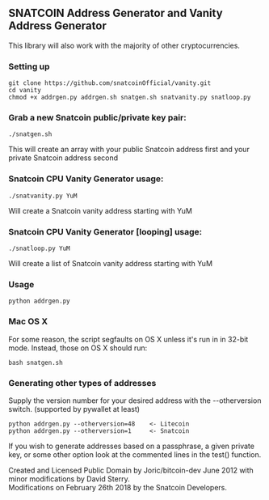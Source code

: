 ## SNATCOIN Address Generator and Vanity Address Generator


This library will also work with the majority of other cryptocurrencies.


### Setting up

    git clone https://github.com/snatcoinOfficial/vanity.git
    cd vanity 
    chmod +x addrgen.py addrgen.sh snatgen.sh snatvanity.py snatloop.py


### Grab a new Snatcoin public/private key pair:

    ./snatgen.sh

  This will create an array with your public Snatcoin address first and your private Snatcoin address second


### Snatcoin CPU Vanity Generator usage:

    ./snatvanity.py YuM

  Will create a Snatcoin vanity address starting with YuM
  
    
### Snatcoin CPU Vanity Generator [looping] usage:

    ./snatloop.py YuM

  Will create a list of Snatcoin vanity address starting with YuM


### Usage 

    python addrgen.py

### Mac OS X

For some reason, the script segfaults on OS X unless it's run in in 32-bit mode. Instead, those on OS X should run:

    bash snatgen.sh

### Generating other types of addresses

Supply the version number for your desired address  with the --otherversion switch. (supported by pywallet at least)

    python addrgen.py --otherversion=48    <- Litecoin
    python addrgen.py --otherversion=1     <- Snatcoin

If you wish to generate addresses based on a passphrase, a given private key, or some other option look at the commented lines in the test() function.


Created and Licensed Public Domain by Joric/bitcoin-dev June 2012 with minor modifications by David Sterry.  
Modifications on February 26th 2018 by the Snatcoin Developers.
